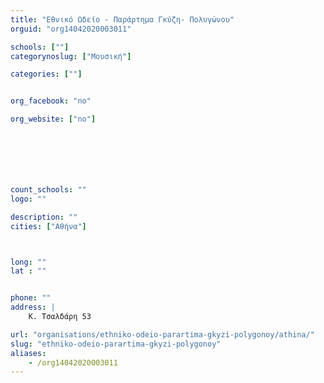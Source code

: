 ```yaml
---
title: "Εθνικό Ωδείο - Παράρτημα Γκύζη- Πολυγώνου"
orguid: "org14042020003011"

schools: [""]
categorynoslug: ["Μουσική"]

categories: [""]


org_facebook: "no"

org_website: ["no"]







count_schools: ""
logo: ""

description: ""
cities: ["Αθήνα"]



long: ""
lat : ""


phone: ""
address: |
    Κ. Τσαλδάρη 53

url: "organisations/ethniko-odeio-parartima-gkyzi-polygonoy/athina/"
slug: "ethniko-odeio-parartima-gkyzi-polygonoy"
aliases:
    - /org14042020003011
---
```



